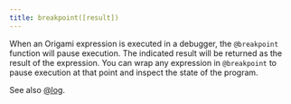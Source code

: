 ```yaml
---
title: breakpoint([result])
---
```


When an Origami expression is executed in a debugger, the `@breakpoint` function will pause execution. The indicated result will be returned as the result of the expression. You can wrap any expression in `@breakpoint` to pause execution at that point and inspect the state of the program.

See also [@log](./@log.html).
